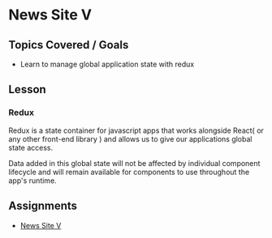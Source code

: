 # News Site V

## Topics Covered / Goals
- Learn to manage global application state with redux

## Lesson

<!-- look at last year's react context lecture -->
<!-- talk about lifting up state and how complex apps could get and the possible need for redux -->
<!-- what could go wrong if not using redux -->

### Redux
Redux is a state container for javascript apps that works alongside React( or any other front-end library ) and allows us to give our applications global state access. 

Data added in this global state will not be affected by individual component lifecycle and will remain available for components to use throughout the app's runtime. 


<!-- install redux -->

<!-- redux setup and scaffolding -->

<!-- determine what the state will look like  -->

<!-- implement a simple action -->

<!-- implement api call in redux actions -->

<!-- call action to populate data -->

<!-- access data in components to print -->



## Assignments
- [News Site V](https://github.com/romeoplatoon/react-news-site-v)